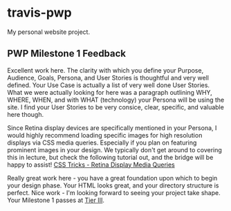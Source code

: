 # travis-pwp
My personal website project.

## PWP Milestone 1 Feedback
Excellent work here. The clarity with which you define your Purpose, Audience, Goals, Persona, and User Stories is thoughtful and very well defined. Your Use Case is actually a list of very well done User Stories. What we were actually looking for here was a paragraph outlining WHY, WHERE, WHEN, and with WHAT (technology) your Persona will be using the site. I find your User Stories to be very consice, clear, specific, and valuable here though.

Since Retina display devices are specifically mentioned in your Persona, I would highly recommend loading specific images for high resolution displays via CSS media queries. Especially if you plan on featuring prominent images in your design. We typically don't get around to covering this in lecture, but check the following tutorial out, and the bridge will be happy to assist! [CSS Tricks - Retina Display Media Queries](https://css-tricks.com/snippets/css/retina-display-media-query/)

Really great work here - you have a great foundation upon which to begin your design phase. Your HTML looks great, and your directory structure is perfect. Nice work - I'm looking forward to seeing your project take shape. Your Milestone 1 passes at [Tier III](https://bootcamp-coders.cnm.edu/projects/personal/rubric/).
